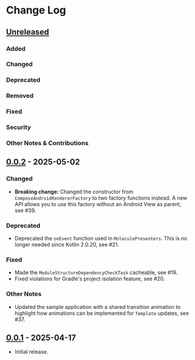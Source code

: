 # Change Log

## [Unreleased]

### Added

### Changed

### Deprecated

### Removed

### Fixed

### Security

### Other Notes & Contributions

## [0.0.2] - 2025-05-02

### Changed

- **Breaking change:** Changed the constructor from `ComposeAndroidRendererFactory` to two factory functions instead. A new API allows you to use this factory without an Android View as parent, see #39.

### Deprecated

- Deprecated the `onEvent` function used in `MoleculePresenters`. This is no longer needed since Kotlin 2.0.20, see #21.

### Fixed

- Made the `ModuleStructureDependencyCheckTask` cacheable, see #19.
- Fixed violations for Gradle's project isolation feature, see #20.

### Other Notes

- Updated the sample application with a shared transition animation to highlight how animations can be implemented for `Template` updates, see #37.


## [0.0.1] - 2025-04-17

- Initial release.

[Unreleased]: https://github.com/amzn/app-platform/compare/0.0.2...HEAD
[0.0.2]: https://github.com/amzn/app-platform/compare/0.0.2
[0.0.1]: https://github.com/amzn/app-platform/compare/0.0.1
